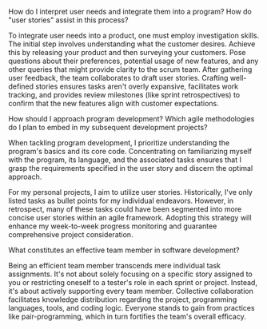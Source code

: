 How do I interpret user needs and integrate them into a program? How do "user stories" assist in this process?

To integrate user needs into a product, one must employ investigation skills. The initial step involves understanding what the customer desires. Achieve this by releasing your product and then surveying your customers. Pose questions about their preferences, potential usage of new features, and any other queries that might provide clarity to the scrum team.
After gathering user feedback, the team collaborates to draft user stories. Crafting well-defined stories ensures tasks aren't overly expansive, facilitates work tracking, and provides review milestones (like sprint retrospectives) to confirm that the new features align with customer expectations.

How should I approach program development? Which agile methodologies do I plan to embed in my subsequent development projects?

When tackling program development, I prioritize understanding the program's basics and its core code. Concentrating on familiarizing myself with the program, its language, and the associated tasks ensures that I grasp the requirements specified in the user story and discern the optimal approach.

For my personal projects, I aim to utilize user stories. Historically, I've only listed tasks as bullet points for my individual endeavors. However, in retrospect, many of these tasks could have been segmented into more concise user stories within an agile framework. Adopting this strategy will enhance my week-to-week progress monitoring and guarantee comprehensive project consideration.

What constitutes an effective team member in software development?

Being an efficient team member transcends mere individual task assignments. It's not about solely focusing on a specific story assigned to you or restricting oneself to a tester's role in each sprint or project. Instead, it's about actively supporting every team member. Collective collaboration facilitates knowledge distribution regarding the project, programming languages, tools, and coding logic. Everyone stands to gain from practices like pair-programming, which in turn fortifies the team's overall efficacy.
